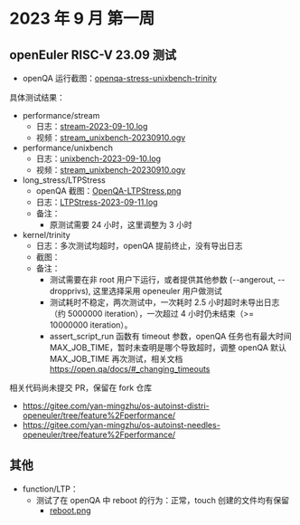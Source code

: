 # 2023 年 9 月 第一周

## openEuler RISC-V 23.09 测试

- openQA 运行截图：[openqa-stress-unixbench-trinity](./202309_week1/openqa-stress-unixbench-trinity.png)

具体测试结果：

- performance/stream
  - 日志：[stream-2023-09-10.log](./202309_week1/stream-stream-2023-09-10.log)
  - 视频：[stream_unixbench-20230910.ogv](./202309_week1/stream_unixbench-20230910.ogv)
- performance/unixbench
  - 日志：[unixbench-2023-09-10.log](./202309_week1/unixbench-unixbench-2023-09-10.log)
  - 视频：[stream_unixbench-20230910.ogv](./202309_week1/stream_unixbench-20230910.ogv)
- long_stress/LTPStress
  - openQA 截图：[OpenQA-LTPStress.png](./202309_week1/LTPStress.png)
  - 日志：[LTPStress-2023-09-11.log](./202309_week1/LTPStress-2023-09-11.log)
  - 备注：
    - 原测试需要 24 小时，这里调整为 3 小时
- kernel/trinity
  - 日志：多次测试均超时，openQA 提前终止，没有导出日志
  - 截图：[](./202309_week1/trinity-20230910.png)
  - 备注：
    - 测试需要在非 root 用户下运行，或者提供其他参数 (--angerout, --dropprivs), 这里选择采用 openeuler 用户做测试
    - 测试耗时不稳定，两次测试中，一次耗时 2.5 小时超时未导出日志（约 5000000 iteration），一次超过 4 小时仍未结束（>= 10000000 iteration）。
    - assert_script_run 函数有 timeout 参数，openQA 任务也有最大时间 MAX_JOB_TIME，暂时未查明是哪个导致超时，调整 openQA 默认 MAX_JOB_TIME 再次测试，相关文档 <https://open.qa/docs/#_changing_timeouts>

相关代码尚未提交 PR，保留在 fork 仓库

- <https://gitee.com/yan-mingzhu/os-autoinst-distri-openeuler/tree/feature%2Fperformance/>
- <https://gitee.com/yan-mingzhu/os-autoinst-needles-openeuler/tree/feature%2Fperformance/>

## 其他

- function/LTP：
  - 测试了在 openQA 中 reboot 的行为：正常，touch 创建的文件均有保留
    - [reboot.png](./202309_week1/openqa-reboot.png)
